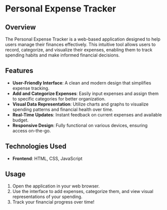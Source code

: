 
# Personal Expense Tracker

## Overview

The Personal Expense Tracker is a web-based application designed to help users manage their finances effectively. This intuitive tool allows users to record, categorize, and visualize their expenses, enabling them to track spending habits and make informed financial decisions.

## Features

- **User-Friendly Interface**: A clean and modern design that simplifies expense tracking.
- **Add and Categorize Expenses**: Easily input expenses and assign them to specific categories for better organization.
- **Visual Data Representation**: Utilize charts and graphs to visualize spending patterns and financial health over time.
- **Real-Time Updates**: Instant feedback on current expenses and available budget.
- **Responsive Design**: Fully functional on various devices, ensuring access on-the-go.

## Technologies Used

- **Frontend**: HTML, CSS, JavaScript

## Usage

1. Open the application in your web browser.
2. Use the interface to add expenses, categorize them, and view visual representations of your spending.
3. Track your financial progress over time!
